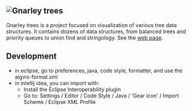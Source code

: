 ![Gnarley trees](http://people.ksp.sk/~kuko/img/gnarley.png)
----------------------------------

Gnarley trees is a project focused on visualization of various tree data structures. It contains dozens of data structures, from balanced trees and priority queues to union find and stringology.
See the [web page](http://people.ksp.sk/~kuko/gnarley-trees/).

Development
-----------
* in eclipse, go to preferences, java, code style, formatter, and use the algvis-format.xml
* in intellij idea, you can import with: 
  * Install the Eclipse Interoperability plugin
  * Go to: Settings / Editor / Code Style / Java / 'Gear icon' / Import Scheme / Eclipse XML Profile 